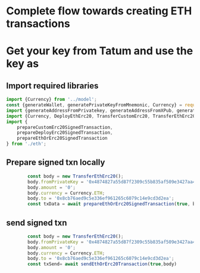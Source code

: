 # Complete flow towards creating ETH transactions

# Get your key from Tatum and use the key as 
## Import required libraries
```javascript
import {Currency} from '../model';
const {generateWallet, generatePrivateKeyFromMnemonic, Currency} = require("@tatumio/tatum");
import {generateAddressFromPrivatekey, generateAddressFromXPub, generatePrivateKeyFromMnemonic} from './address';
import {Currency, DeployEthErc20, TransferCustomErc20, TransferEthErc20} from '../model';
import {
    prepareCustomErc20SignedTransaction,
    prepareDeployErc20SignedTransaction,
    prepareEthOrErc20SignedTransaction
} from './eth';
```
## Prepare signed txn locally
```javascript
        const body = new TransferEthErc20();
        body.fromPrivateKey = '0x4874827a55d87f2309c55b835af509e3427aa4d52321eeb49a2b93b5c0f8edfb';
        body.amount = '0';
        body.currency = Currency.ETH;
        body.to = '0x8cb76aed9c5e336ef961265c6079c14e9cd3d2ea';
        const txData = await prepareEthOrErc20SignedTransaction(true, body);
```

## send signed txn
```javascript
        const body = new TransferEthErc20();
        body.fromPrivateKey = '0x4874827a55d87f2309c55b835af509e3427aa4d52321eeb49a2b93b5c0f8edfb';
        body.amount = '0';
        body.currency = Currency.ETH;
        body.to = '0x8cb76aed9c5e336ef961265c6079c14e9cd3d2ea';
        const txSend= await sendEthOrErc20Transaction(true,body)
```